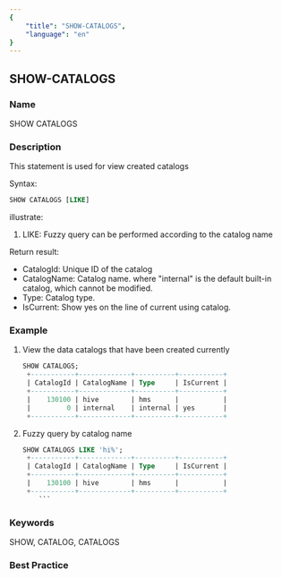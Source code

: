 ```yaml
---
{
    "title": "SHOW-CATALOGS",
    "language": "en"
}
---
```


<!--
Licensed to the Apache Software Foundation (ASF) under one
or more contributor license agreements.  See the NOTICE file
distributed with this work for additional information
regarding copyright ownership.  The ASF licenses this file
to you under the Apache License, Version 2.0 (the
"License"); you may not use this file except in compliance
with the License.  You may obtain a copy of the License at

  http://www.apache.org/licenses/LICENSE-2.0

Unless required by applicable law or agreed to in writing,
software distributed under the License is distributed on an
"AS IS" BASIS, WITHOUT WARRANTIES OR CONDITIONS OF ANY
KIND, either express or implied.  See the License for the
specific language governing permissions and limitations
under the License.
-->

## SHOW-CATALOGS

### Name

SHOW CATALOGS

### Description

This statement is used for view created catalogs

Syntax:

```sql
SHOW CATALOGS [LIKE]
```

illustrate:

1. LIKE: Fuzzy query can be performed according to the catalog name


Return result:

* CatalogId: Unique ID of the catalog
* CatalogName: Catalog name. where "internal" is the default built-in catalog, which cannot be modified.
* Type: Catalog type.
* IsCurrent: Show yes on the line of current using catalog.

### Example

1. View the data catalogs that have been created currently

   ```sql
   SHOW CATALOGS;
    +-----------+-------------+----------+-----------+
    | CatalogId | CatalogName | Type     | IsCurrent |
    +-----------+-------------+----------+-----------+
    |    130100 | hive        | hms      |           |
    |         0 | internal    | internal | yes       |
    +-----------+-------------+----------+-----------+
   	```

2. Fuzzy query by catalog name

   ```sql
   SHOW CATALOGS LIKE 'hi%';
    +-----------+-------------+----------+-----------+
    | CatalogId | CatalogName | Type     | IsCurrent |
    +-----------+-------------+----------+-----------+
    |    130100 | hive        | hms      |           |
    +-----------+-------------+----------+-----------+
       ```
   
### Keywords

SHOW, CATALOG, CATALOGS

### Best Practice

